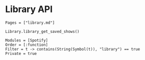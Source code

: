 # Library API

```@contents
Pages = ["library.md"]
```

```@docs
Library.library_get_saved_shows()
```


```@autodocs
Modules = [Spotify]
Order = [:function]
Filter = t -> contains(String(Symbol(t)), "library") == true
Private = true
```